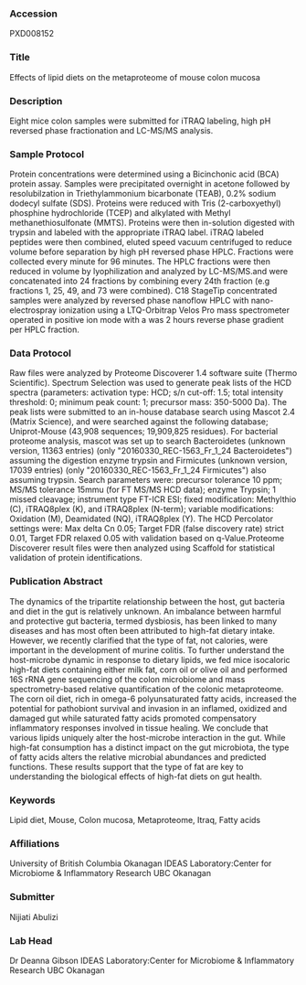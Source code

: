 ### Accession
PXD008152

### Title
Effects of lipid diets on the metaproteome of mouse colon mucosa

### Description
Eight mice colon samples were submitted for iTRAQ labeling, high pH reversed phase fractionation and LC-MS/MS analysis.

### Sample Protocol
Protein concentrations were determined using a Bicinchonic acid (BCA) protein assay. Samples were precipitated overnight in acetone followed by resolubilzation in Triethylammonium bicarbonate (TEAB), 0.2% sodium dodecyl sulfate (SDS). Proteins were reduced with Tris (2-carboxyethyl) phosphine hydrochloride (TCEP) and alkylated with Methyl methanethiosulfonate (MMTS). Proteins were then in-solution digested with trypsin and labeled with the appropriate iTRAQ label. iTRAQ labeled peptides were then combined, eluted speed vacuum centrifuged to reduce volume before separation by high pH reversed phase HPLC. Fractions were collected every minute for 96 minutes. The HPLC fractions were then reduced in volume by lyophilization and analyzed by LC-MS/MS.and were concatenated into 24 fractions by combining every 24th fraction (e.g fractions 1, 25, 49, and 73 were combined).  C18 StageTip concentrated samples were analyzed by reversed phase nanoflow HPLC with nano-electrospray ionization using a LTQ-Orbitrap Velos Pro mass spectrometer operated in positive ion mode with a was 2 hours reverse phase gradient per HPLC fraction.

### Data Protocol
Raw files were analyzed by Proteome Discoverer 1.4 software suite (Thermo Scientific).   Spectrum Selection was used to generate peak lists of the HCD spectra (parameters:  activation type: HCD; s/n cut-off: 1.5; total intensity threshold: 0; minimum peak count: 1; precursor mass: 350-5000 Da). The peak lists were submitted to an in-house database search using Mascot 2.4 (Matrix Science), and were searched against the following database; Uniprot-Mouse (43,908 sequences; 19,909,825 residues). For bacterial proteome analysis, mascot was set up to search Bacteroidetes (unknown version, 11363 entries) (only "20160330_REC-1563_Fr_1_24 Bacteroidetes") assuming the digestion enzyme trypsin and Firmicutes (unknown version, 17039 entries) (only "20160330_REC-1563_Fr_1_24 Firmicutes") also assuming trypsin. Search parameters were:  precursor tolerance 10 ppm; MS/MS tolerance 15mmu (for FT MS/MS HCD data); enzyme Trypsin; 1 missed cleavage; instrument type FT-ICR ESI; fixed modification: Methylthio (C), iTRAQ8plex (K), and iTRAQ8plex (N-term); variable modifications: Oxidation (M), Deamidated (NQ), iTRAQ8plex (Y).  The HCD Percolator settings were:  Max delta Cn 0.05; Target FDR (false discovery rate) strict 0.01, Target FDR relaxed 0.05 with validation based on q-Value.Proteome Discoverer result files were then analyzed using Scaffold for statistical validation of protein identifications.

### Publication Abstract
The dynamics of the tripartite relationship between the host, gut bacteria and diet in the gut is relatively unknown. An imbalance between harmful and protective gut bacteria, termed dysbiosis, has been linked to many diseases and has most often been attributed to high-fat dietary intake. However, we recently clarified that the type of fat, not calories, were important in the development of murine colitis. To further understand the host-microbe dynamic in response to dietary lipids, we fed mice isocaloric high-fat diets containing either milk fat, corn oil or olive oil and performed 16S rRNA gene sequencing of the colon microbiome and mass spectrometry-based relative quantification of the colonic metaproteome. The corn oil diet, rich in omega-6 polyunsaturated fatty acids, increased the potential for pathobiont survival and invasion in an inflamed, oxidized and damaged gut while saturated fatty acids promoted compensatory inflammatory responses involved in tissue healing. We conclude that various lipids uniquely alter the host-microbe interaction in the gut. While high-fat consumption has a distinct impact on the gut microbiota, the type of fatty acids alters the relative microbial abundances and predicted functions. These results support that the type of fat are key to understanding the biological effects of high-fat diets on gut health.

### Keywords
Lipid diet, Mouse, Colon mucosa, Metaproteome, Itraq, Fatty acids

### Affiliations
University of British Columbia Okanagan
IDEAS Laboratory:Center for Microbiome & Inflammatory Research UBC Okanagan

### Submitter
Nijiati Abulizi

### Lab Head
Dr Deanna Gibson
IDEAS Laboratory:Center for Microbiome & Inflammatory Research UBC Okanagan


